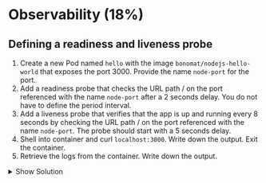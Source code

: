 # Observability (18%)

## Defining a readiness and liveness probe

1. Create a new Pod named `hello` with the image `bonomat/nodejs-hello-world` that exposes the port 3000. Provide the name `node-port` for the port.
2. Add a readiness probe that checks the URL path / on the port referenced with the name `node-port` after a 2 seconds delay. You do not have to define the period interval.
3. Add a liveness probe that verifies that the app is up and running every 8 seconds by checking the URL path / on the port referenced with the name `node-port`. The probe should start with a 5 seconds delay.
4. Shell into container and curl `localhost:3000`. Write down the output. Exit the container.
5. Retrieve the logs from the container. Write down the output.

<details><summary>Show Solution</summary>
<p>

Create the intial YAML with the following command.

```bash
$ kubectl run hello --image=bonomat/nodejs-hello-world --restart=Never --port=3000 -o yaml --dry-run > pod.yaml
```

Edit the YAML file and add the probes.

```yaml
apiVersion: v1
kind: Pod
metadata:
  creationTimestamp: null
  labels:
    run: hello
  name: hello
spec:
  containers:
  - image: bonomat/nodejs-hello-world
    name: hello
    ports:
    - name: node-port
      containerPort: 3000
    readinessProbe:
      httpGet:
        path: /
        port: node-port
      initialDelaySeconds: 2
    livenessProbe:
      httpGet:
        path: /
        port: node-port
      initialDelaySeconds: 5
      periodSeconds: 8
    resources: {}
  dnsPolicy: ClusterFirst
  restartPolicy: Never
status: {}
```

Create the Pod from the YAML file, shell into the Pod as soon as it is running and execute the `curl` command.

```bash
$ kubectl create -f pod.yaml
pod/hello created
$ kubectl exec hello -it -- sh
/ # curl localhost:3000
<!DOCTYPE html>
<html>
<head>
	<title>NodeJS Docker Hello World</title>
	<meta charset="utf-8">
	<meta name="viewport" content="width=device-width, initial-scale=1">
	<link href="http://cdn.bootcss.com/bootstrap/3.3.2/css/bootstrap.min.css" rel="stylesheet">
	<link href="/stylesheets/styles.css" rel="stylesheet">
</head>
<body>
	<div class="container">
		<div class="well well-sm">
			<h2>This is just a hello world message</h2>
			<img a href="./cage.jpg"/>
			<img src="src/cage.jpg" alt="Smiley face" width="640">
		</div>
	</div>
</body>
</html>
/ # exit
$ kubectl logs pod/hello
Magic happens on port 3000
```

</p>
</details>